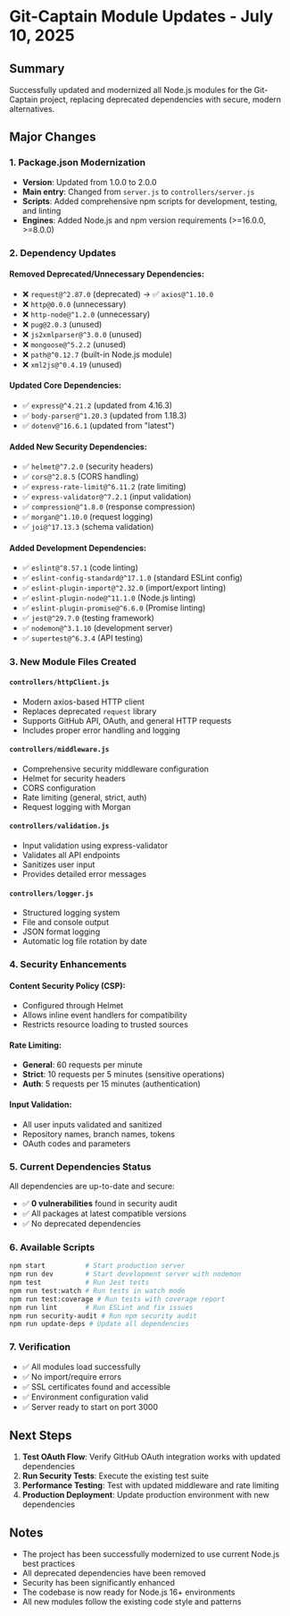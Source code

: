 # Git-Captain Module Updates - July 10, 2025

## Summary
Successfully updated and modernized all Node.js modules for the Git-Captain project, replacing deprecated dependencies with secure, modern alternatives.

## Major Changes

### 1. Package.json Modernization
- **Version**: Updated from 1.0.0 to 2.0.0
- **Main entry**: Changed from `server.js` to `controllers/server.js`
- **Scripts**: Added comprehensive npm scripts for development, testing, and linting
- **Engines**: Added Node.js and npm version requirements (>=16.0.0, >=8.0.0)

### 2. Dependency Updates

#### Removed Deprecated/Unnecessary Dependencies:
- ❌ `request@^2.87.0` (deprecated) → ✅ `axios@^1.10.0`
- ❌ `http@0.0.0` (unnecessary)
- ❌ `http-node@^1.2.0` (unnecessary)
- ❌ `pug@2.0.3` (unused)
- ❌ `js2xmlparser@^3.0.0` (unused)
- ❌ `mongoose@^5.2.2` (unused)
- ❌ `path@^0.12.7` (built-in Node.js module)
- ❌ `xml2js@^0.4.19` (unused)

#### Updated Core Dependencies:
- ✅ `express@^4.21.2` (updated from 4.16.3)
- ✅ `body-parser@^1.20.3` (updated from 1.18.3)
- ✅ `dotenv@^16.6.1` (updated from "latest")

#### Added New Security Dependencies:
- ✅ `helmet@^7.2.0` (security headers)
- ✅ `cors@^2.8.5` (CORS handling)
- ✅ `express-rate-limit@^6.11.2` (rate limiting)
- ✅ `express-validator@^7.2.1` (input validation)
- ✅ `compression@^1.8.0` (response compression)
- ✅ `morgan@^1.10.0` (request logging)
- ✅ `joi@^17.13.3` (schema validation)

#### Added Development Dependencies:
- ✅ `eslint@^8.57.1` (code linting)
- ✅ `eslint-config-standard@^17.1.0` (standard ESLint config)
- ✅ `eslint-plugin-import@^2.32.0` (import/export linting)
- ✅ `eslint-plugin-node@^11.1.0` (Node.js linting)
- ✅ `eslint-plugin-promise@^6.6.0` (Promise linting)
- ✅ `jest@^29.7.0` (testing framework)
- ✅ `nodemon@^3.1.10` (development server)
- ✅ `supertest@^6.3.4` (API testing)

### 3. New Module Files Created

#### `controllers/httpClient.js`
- Modern axios-based HTTP client
- Replaces deprecated `request` library
- Supports GitHub API, OAuth, and general HTTP requests
- Includes proper error handling and logging

#### `controllers/middleware.js`
- Comprehensive security middleware configuration
- Helmet for security headers
- CORS configuration
- Rate limiting (general, strict, auth)
- Request logging with Morgan

#### `controllers/validation.js`
- Input validation using express-validator
- Validates all API endpoints
- Sanitizes user input
- Provides detailed error messages

#### `controllers/logger.js`
- Structured logging system
- File and console output
- JSON format logging
- Automatic log file rotation by date

### 4. Security Enhancements

#### Content Security Policy (CSP):
- Configured through Helmet
- Allows inline event handlers for compatibility
- Restricts resource loading to trusted sources

#### Rate Limiting:
- **General**: 60 requests per minute
- **Strict**: 10 requests per 5 minutes (sensitive operations)
- **Auth**: 5 requests per 15 minutes (authentication)

#### Input Validation:
- All user inputs validated and sanitized
- Repository names, branch names, tokens
- OAuth codes and parameters

### 5. Current Dependencies Status

All dependencies are up-to-date and secure:
- ✅ **0 vulnerabilities** found in security audit
- ✅ All packages at latest compatible versions
- ✅ No deprecated dependencies

### 6. Available Scripts

```bash
npm start          # Start production server
npm run dev        # Start development server with nodemon
npm test           # Run Jest tests
npm run test:watch # Run tests in watch mode
npm run test:coverage # Run tests with coverage report
npm run lint       # Run ESLint and fix issues
npm run security-audit # Run npm security audit
npm run update-deps # Update all dependencies
```

### 7. Verification

- ✅ All modules load successfully
- ✅ No import/require errors
- ✅ SSL certificates found and accessible
- ✅ Environment configuration valid
- ✅ Server ready to start on port 3000

## Next Steps

1. **Test OAuth Flow**: Verify GitHub OAuth integration works with updated dependencies
2. **Run Security Tests**: Execute the existing test suite
3. **Performance Testing**: Test with updated middleware and rate limiting
4. **Production Deployment**: Update production environment with new dependencies

## Notes

- The project has been successfully modernized to use current Node.js best practices
- All deprecated dependencies have been removed
- Security has been significantly enhanced
- The codebase is now ready for Node.js 16+ environments
- All new modules follow the existing code style and patterns
